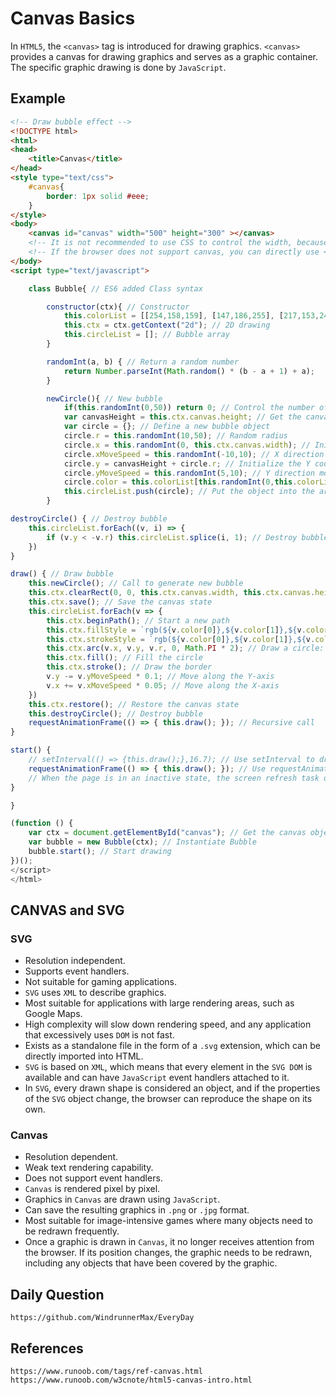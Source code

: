 # Canvas Basics
In `HTML5`, the `<canvas>` tag is introduced for drawing graphics. `<canvas>` provides a canvas for drawing graphics and serves as a graphic container. The specific graphic drawing is done by `JavaScript`.

## Example

```html
<!-- Draw bubble effect -->
<!DOCTYPE html>
<html>
<head>
    <title>Canvas</title>
</head>
<style type="text/css">
    #canvas{
        border: 1px solid #eee;
    }
</style>
<body>
    <canvas id="canvas" width="500" height="300" ></canvas>
    <!-- It is not recommended to use CSS to control the width, because if the set width and height are different from the initial ratio of 300:150, distortion may occur -->
    <!-- If the browser does not support canvas, you can directly use <canvas>Your browser does not support canvas</canvas> and the browser will render alternative content -->
</body>
<script type="text/javascript">

    class Bubble{ // ES6 added Class syntax

        constructor(ctx){ // Constructor
            this.colorList = [[254,158,159], [147,186,255], [217,153,249], [129,199,132], [255,202,98], [255,164,119]]; // Color scheme
            this.ctx = ctx.getContext("2d"); // 2D drawing
            this.circleList = []; // Bubble array
        }

        randomInt(a, b) { // Return a random number
            return Number.parseInt(Math.random() * (b - a + 1) + a);   // Get a random value between a and b, including a and b
        }

        newCircle(){ // New bubble
            if(this.randomInt(0,50)) return 0; // Control the number of bubbles generated
            var canvasHeight = this.ctx.canvas.height; // Get the canvas height
            var circle = {}; // Define a new bubble object
            circle.r = this.randomInt(10,50); // Random radius
            circle.x = this.randomInt(0, this.ctx.canvas.width); // Initialize the X coordinate of the bubble
            circle.xMoveSpeed = this.randomInt(-10,10); // X direction movement speed and direction
            circle.y = canvasHeight + circle.r; // Initialize the Y coordinate of the bubble
            circle.yMoveSpeed = this.randomInt(5,10); // Y direction movement speed
            circle.color = this.colorList[this.randomInt(0,this.colorList.length-1)]; // Get the bubble color
            this.circleList.push(circle); // Put the object into the array
        }
```

```javascript
destroyCircle() { // Destroy bubble
    this.circleList.forEach((v, i) => {
        if (v.y < -v.r) this.circleList.splice(i, 1); // Destroy bubble object if it exceeds the upper boundary
    })
}

draw() { // Draw bubble
    this.newCircle(); // Call to generate new bubble
    this.ctx.clearRect(0, 0, this.ctx.canvas.width, this.ctx.canvas.height); // Clear the canvas
    this.ctx.save(); // Save the canvas state
    this.circleList.forEach(v => {
        this.ctx.beginPath(); // Start a new path
        this.ctx.fillStyle = `rgb(${v.color[0]},${v.color[1]},${v.color[2]},0.6)`; // Set the background color
        this.ctx.strokeStyle = `rgb(${v.color[0]},${v.color[1]},${v.color[2]})`; // Set the border color
        this.ctx.arc(v.x, v.y, v.r, 0, Math.PI * 2); // Draw a circle: x coordinate, y coordinate, radius, start angle, end angle, clockwise/counterclockwise
        this.ctx.fill(); // Fill the circle
        this.ctx.stroke(); // Draw the border
        v.y -= v.yMoveSpeed * 0.1; // Move along the Y-axis
        v.x += v.xMoveSpeed * 0.05; // Move along the X-axis
    })
    this.ctx.restore(); // Restore the canvas state
    this.destroyCircle(); // Destroy bubble
    requestAnimationFrame(() => { this.draw(); }); // Recursive call
}

start() {
    // setInterval(() => {this.draw();},16.7); // Use setInterval to draw animation effects
    requestAnimationFrame(() => { this.draw(); }); // Use requestAnimationFrame to draw images, based on the refresh rate (e.g. 60Hz, refresh every 16.7ms), requires recursive call
    // When the page is in an inactive state, the screen refresh task of the page will be paused by the system, so the requestAnimationFrame that follows the system's pace will also stop rendering. When the page is activated, the animation will continue from where it left off. setInterval needs to use visibilitychange listener to clear and reset the timer.
}

}

(function () {
    var ctx = document.getElementById("canvas"); // Get the canvas object
    var bubble = new Bubble(ctx); // Instantiate Bubble
    bubble.start(); // Start drawing
})();
</script>
</html>
```

## CANVAS and SVG

### SVG
* Resolution independent.
* Supports event handlers.
* Not suitable for gaming applications.
* `SVG` uses `XML` to describe graphics.
* Most suitable for applications with large rendering areas, such as Google Maps.
* High complexity will slow down rendering speed, and any application that excessively uses `DOM` is not fast.
* Exists as a standalone file in the form of a `.svg` extension, which can be directly imported into HTML.
* `SVG` is based on `XML`, which means that every element in the `SVG DOM` is available and can have `JavaScript` event handlers attached to it.
* In `SVG`, every drawn shape is considered an object, and if the properties of the `SVG` object change, the browser can reproduce the shape on its own.

### Canvas
* Resolution dependent.
* Weak text rendering capability.
* Does not support event handlers.
* `Canvas` is rendered pixel by pixel.
* Graphics in `Canvas` are drawn using `JavaScript`.
* Can save the resulting graphics in `.png` or `.jpg` format.
* Most suitable for image-intensive games where many objects need to be redrawn frequently.
* Once a graphic is drawn in `Canvas`, it no longer receives attention from the browser. If its position changes, the graphic needs to be redrawn, including any objects that have been covered by the graphic.

## Daily Question

```
https://github.com/WindrunnerMax/EveryDay
```

## References

```
https://www.runoob.com/tags/ref-canvas.html
https://www.runoob.com/w3cnote/html5-canvas-intro.html
```